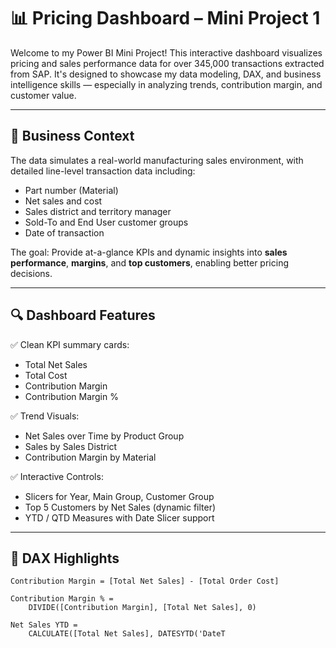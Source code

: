 # 📊 Pricing Dashboard – Mini Project 1

Welcome to my Power BI Mini Project! This interactive dashboard visualizes pricing and sales performance data for over 345,000 transactions extracted from SAP. It's designed to showcase my data modeling, DAX, and business intelligence skills — especially in analyzing trends, contribution margin, and customer value.

---

## 🧠 Business Context

The data simulates a real-world manufacturing sales environment, with detailed line-level transaction data including:

- Part number (Material)
- Net sales and cost
- Sales district and territory manager
- Sold-To and End User customer groups
- Date of transaction

The goal: Provide at-a-glance KPIs and dynamic insights into **sales performance**, **margins**, and **top customers**, enabling better pricing decisions.

---

## 🔍 Dashboard Features

✅ Clean KPI summary cards:
- Total Net Sales  
- Total Cost  
- Contribution Margin  
- Contribution Margin %

✅ Trend Visuals:
- Net Sales over Time by Product Group  
- Sales by Sales District  
- Contribution Margin by Material

✅ Interactive Controls:
- Slicers for Year, Main Group, Customer Group  
- Top 5 Customers by Net Sales (dynamic filter)  
- YTD / QTD Measures with Date Slicer support

---

## 🧮 DAX Highlights

```DAX
Contribution Margin = [Total Net Sales] - [Total Order Cost]

Contribution Margin % = 
    DIVIDE([Contribution Margin], [Total Net Sales], 0)

Net Sales YTD = 
    CALCULATE([Total Net Sales], DATESYTD('DateT

